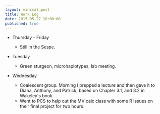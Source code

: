 ```yaml
---
layout: minimal_post
title: Work Log
date: 2015-05-27 10:00:00 
published: true
---
```



* Thursday - Friday
    * Still in the Sespe.
    
* Tuesday
    * Green sturgeon, microhaplotypes, lab meeting.
    
* Wednesday
    * Coalescent group.  Morning I prepped a lecture and then gave it to Diana, Anthony, and
    Patrick, based on Chapter 3.1, and 3.2 in Wakeley's book.
    * Went to PCS to help out the MV calc class with some R issues on their final project for 
    two hours.
    